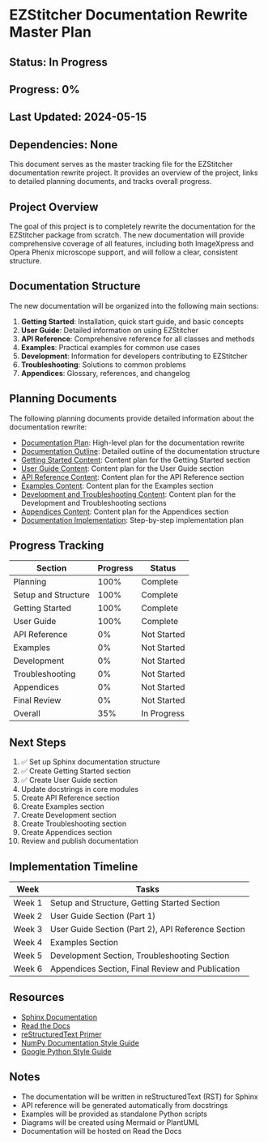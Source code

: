 # EZStitcher Documentation Rewrite Master Plan

## Status: In Progress
## Progress: 0%
## Last Updated: 2024-05-15
## Dependencies: None

This document serves as the master tracking file for the EZStitcher documentation rewrite project. It provides an overview of the project, links to detailed planning documents, and tracks overall progress.

## Project Overview

The goal of this project is to completely rewrite the documentation for the EZStitcher package from scratch. The new documentation will provide comprehensive coverage of all features, including both ImageXpress and Opera Phenix microscope support, and will follow a clear, consistent structure.

## Documentation Structure

The new documentation will be organized into the following main sections:

1. **Getting Started**: Installation, quick start guide, and basic concepts
2. **User Guide**: Detailed information on using EZStitcher
3. **API Reference**: Comprehensive reference for all classes and methods
4. **Examples**: Practical examples for common use cases
5. **Development**: Information for developers contributing to EZStitcher
6. **Troubleshooting**: Solutions to common problems
7. **Appendices**: Glossary, references, and changelog

## Planning Documents

The following planning documents provide detailed information about the documentation rewrite:

- [Documentation Plan](documentation-plan.md): High-level plan for the documentation rewrite
- [Documentation Outline](documentation-outline.md): Detailed outline of the documentation structure
- [Getting Started Content](getting-started-content.md): Content plan for the Getting Started section
- [User Guide Content](user-guide-content.md): Content plan for the User Guide section
- [API Reference Content](api-reference-content.md): Content plan for the API Reference section
- [Examples Content](examples-content.md): Content plan for the Examples section
- [Development and Troubleshooting Content](development-troubleshooting-content.md): Content plan for the Development and Troubleshooting sections
- [Appendices Content](appendices-content.md): Content plan for the Appendices section
- [Documentation Implementation](documentation-implementation.md): Step-by-step implementation plan

## Progress Tracking

| Section | Progress | Status |
|---------|----------|--------|
| Planning | 100% | Complete |
| Setup and Structure | 100% | Complete |
| Getting Started | 100% | Complete |
| User Guide | 100% | Complete |
| API Reference | 0% | Not Started |
| Examples | 0% | Not Started |
| Development | 0% | Not Started |
| Troubleshooting | 0% | Not Started |
| Appendices | 0% | Not Started |
| Final Review | 0% | Not Started |
| Overall | 35% | In Progress |

## Next Steps

1. ✅ Set up Sphinx documentation structure
2. ✅ Create Getting Started section
3. ✅ Create User Guide section
4. Update docstrings in core modules
5. Create API Reference section
6. Create Examples section
7. Create Development section
8. Create Troubleshooting section
9. Create Appendices section
10. Review and publish documentation

## Implementation Timeline

| Week | Tasks |
|------|-------|
| Week 1 | Setup and Structure, Getting Started Section |
| Week 2 | User Guide Section (Part 1) |
| Week 3 | User Guide Section (Part 2), API Reference Section |
| Week 4 | Examples Section |
| Week 5 | Development Section, Troubleshooting Section |
| Week 6 | Appendices Section, Final Review and Publication |

## Resources

- [Sphinx Documentation](https://www.sphinx-doc.org/)
- [Read the Docs](https://readthedocs.org/)
- [reStructuredText Primer](https://www.sphinx-doc.org/en/master/usage/restructuredtext/basics.html)
- [NumPy Documentation Style Guide](https://numpydoc.readthedocs.io/en/latest/format.html)
- [Google Python Style Guide](https://google.github.io/styleguide/pyguide.html)

## Notes

- The documentation will be written in reStructuredText (RST) for Sphinx
- API reference will be generated automatically from docstrings
- Examples will be provided as standalone Python scripts
- Diagrams will be created using Mermaid or PlantUML
- Documentation will be hosted on Read the Docs
